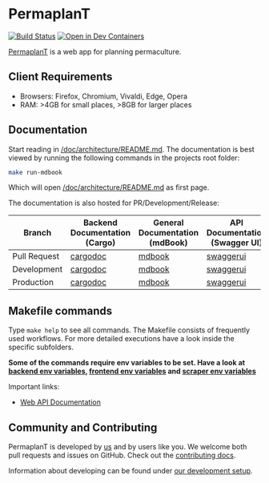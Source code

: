 # PermaplanT

[![Build Status](https://build.libelektra.org/job/PermaplanT/job/master/lastBuild/badge/icon)](https://build.libelektra.org/job/PermaplanT/job/master/lastBuild/)
[![Open in Dev Containers](https://img.shields.io/static/v1?label=Dev%20Containers&message=Open&color=blue&logo=visualstudiocode)](https://vscode.dev/redirect?url=vscode://ms-vscode-remote.remote-containers/cloneInVolume?url=https://github.com/ElektraInitiative/PermaplanT)

[PermaplanT](https://www.permaplant.net) is a web app for planning permaculture.

## Client Requirements

- Browsers: Firefox, Chromium, Vivaldi, Edge, Opera
- RAM: >4GB for small places, >8GB for larger places

## Documentation

Start reading in [/doc/architecture/README.md](/doc/architecture/README.md).
The documentation is best viewed by running the following commands in the projects root folder:

```sh
make run-mdbook
```

Which will open [/doc/architecture/README.md](/doc/architecture/README.md) as first page.

The documentation is also hosted for PR/Development/Release:

| Branch | Backend Documentation (Cargo) | General Documentation (mdBook) | API Documentation (Swagger UI) | Frontend Documentation (Storybook) |
|---------------------|--------------------------------------------------|------------------------------------------------------|----------------------------------------------|--------------------------------------------------|
| Pull Request | [cargodoc](https://doc.permaplant.net/pr/cargodoc) | [mdbook](https://doc.permaplant.net/pr/mdbook) | [swaggerui](https://pr.permaplant.net/doc/api/swagger/ui/) | [storybook](https://doc.permaplant.net/pr/storybook) |
| Development  | [cargodoc](https://doc.permaplant.net/dev/cargodoc) | [mdbook](https://doc.permaplant.net/dev/mdbook) | [swaggerui](https://dev.permaplant.net/doc/api/swagger/ui/) | [storybook](https://doc.permaplant.net/dev/storybook) |
| Production | [cargodoc](https://doc.permaplant.net/www/cargodoc) | [mdbook](https://doc.permaplant.net/www/mdbook) | [swaggerui](https://www.permaplant.net/doc/api/swagger/ui) | [storybook](https://doc.permaplant.net/www/storybook) |


## Makefile commands

Type `make help` to see all commands.
The Makefile consists of frequently used workflows.
For more detailed executions have a look inside the specific subfolders.

**Some of the commands require env variables to be set.
Have a look at [backend env variables](./doc/backend/01setup.md), [frontend env variables](./frontend/README.md) and [scraper env variables](./scraper/README.md)**

Important links:

- [Web API Documentation](https://www.permaplant.net/doc/api/swagger/ui/)

## Community and Contributing

PermaplanT is developed by [us](./doc/authors.md) and by users like you.
We welcome both pull requests and issues on GitHub.
Check out the [contributing docs](.github/CONTRIBUTING.md).

Information about developing can be found under [our development setup](./doc/development_setup.md).
